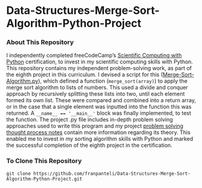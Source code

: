 # Data-Structures-Merge-Sort-Algorithm-Python-Project
### About This Repository
I independently completed freeCodeCamp’s [Scientific Computing with Python](https://www.freecodecamp.org/learn/scientific-computing-with-python/) certification, to invest in my scientific computing skills with Python. This repository contains my independent problem-solving work, as part of the eighth project in this curriculum. I devised a script for this ([Merge-Sort-Algorithm.py](https://github.com/franpanteli/Data-Structures-Merge-Sort-Algorithm-Python-Project/blob/main/Merge-Sort-Algorithm.py)), which defined a function (`merge_sort(array)`) to apply the merge sort algorithm to lists of numbers. This used a divide and conquer approach by recursively splitting these lists into two, until each element formed its own list. These were compared and combined into a return array, or in the case that a single element was inputted into the function this was returned. A `__name__ == '__main__'` block was finally implemented, to test the function. The project .py file includes in-depth problem solving approaches used to write this program and my project [problem solving thought process notes](https://github.com/franpanteli/Data-Structures-Merge-Sort-Algorithm-Python-Project/blob/main/Merge%20Sort%20Algorithm%20Problem%20Solving%20Thought%20Process%20Notes.txt) contain more information regarding its theory. This enabled me to invest in my sorting algorithm skills with Python and marked the successful completion of the eighth project in the certification.

### To Clone This Repository
```
git clone https://github.com/franpanteli/Data-Structures-Merge-Sort-Algorithm-Python-Project.git
```
